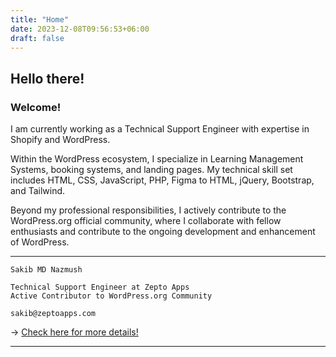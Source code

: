 ```yaml
---
title: "Home"
date: 2023-12-08T09:56:53+06:00
draft: false
---
```


## Hello there!
### Welcome!

I am currently working as a Technical Support Engineer with expertise in Shopify and WordPress.

Within the WordPress ecosystem, I specialize in Learning Management Systems, booking systems, and landing pages. My technical skill set includes HTML, CSS, JavaScript, PHP, Figma to HTML, jQuery, Bootstrap, and Tailwind.

Beyond my professional responsibilities, I actively contribute to the WordPress.org official community, where I collaborate with fellow enthusiasts and contribute to the ongoing development and enhancement of WordPress.

---

```
Sakib MD Nazmush

Technical Support Engineer at Zepto Apps
Active Contributor to WordPress.org Community

sakib@zeptoapps.com
```

→ [Check here for more details!](https://www.linkedin.com/in/sakibsnaz/)

---

